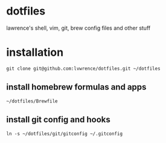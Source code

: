 # dotfiles
lawrence's shell, vim, git, brew config files and other stuff

# installation
`git clone git@github.com:lvwrence/dotfiles.git ~/dotfiles`

## install homebrew formulas and apps
`~/dotfiles/Brewfile`

## install git config and hooks
`ln -s ~/dotfiles/git/gitconfig ~/.gitconfig`
